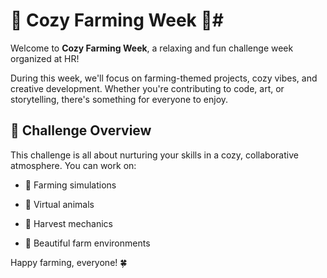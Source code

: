 # 🌻 Cozy Farming Week 🌾#
 
Welcome to **Cozy Farming Week**, a relaxing and fun challenge week organized at HR!
 
During this week, we'll focus on farming-themed projects, cozy vibes, and creative development. Whether you're contributing to code, art, or storytelling, there's something for everyone to enjoy.
 
## 🌱 Challenge Overview

This challenge is all about nurturing your skills in a cozy, collaborative atmosphere. You can work on:

- 🌽 Farming simulations

- 🐑 Virtual animals

- 🍓 Harvest mechanics

- 🌻 Beautiful farm environments
 
Happy farming, everyone! 🍀

 
